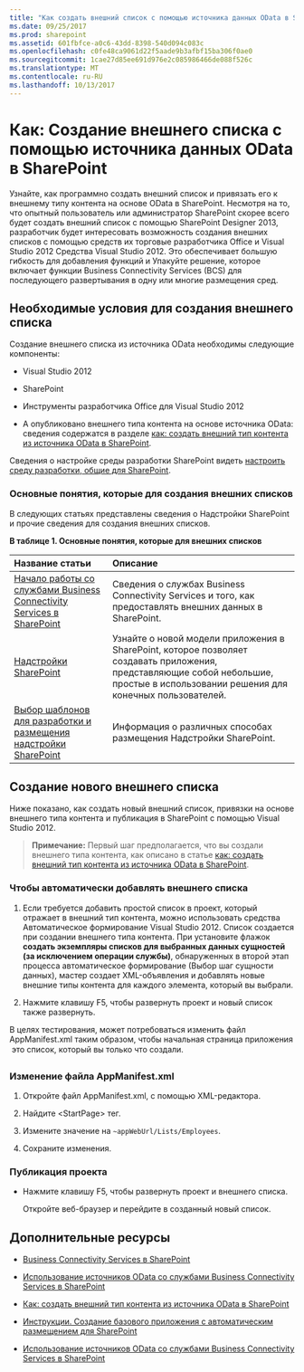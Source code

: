 ```yaml
---
title: "Как создать внешний список с помощью источника данных OData в SharePoint"
ms.date: 09/25/2017
ms.prod: sharepoint
ms.assetid: 601fbfce-a0c6-43dd-8398-540d094c083c
ms.openlocfilehash: c0fe48ca9061d22f5aade9b3afbf15ba306f0ae0
ms.sourcegitcommit: 1cae27d85ee691d976e2c085986466de088f526c
ms.translationtype: MT
ms.contentlocale: ru-RU
ms.lasthandoff: 10/13/2017
---
```

# <a name="how-to-create-an-external-list-using-an-odata-data-source-in-sharepoint"></a>Как: Создание внешнего списка с помощью источника данных OData в SharePoint
Узнайте, как программно создать внешний список и привязать его к внешнему типу контента на основе OData в SharePoint.
Несмотря на то, что опытный пользователь или администратор SharePoint скорее всего будет создать внешний список с помощью SharePoint Designer 2013, разработчик будет интересовать возможность создания внешних списков с помощью средств их торговые разработчика Office и Visual Studio 2012 Средства Visual Studio 2012. Это обеспечивает большую гибкость для добавления функций и Упакуйте решение, которое включает функции Business Connectivity Services (BCS) для последующего развертывания в одну или многие размещения сред.
  
    
    


## <a name="prerequisites-for-creating-an-external-list"></a>Необходимые условия для создания внешнего списка
<a name="bkmk_Prereqs"> </a>

Создание внешнего списка из источника OData необходимы следующие компоненты:
  
    
    

- Visual Studio 2012
    
  
- SharePoint
    
  
- Инструменты разработчика Office для Visual Studio 2012
    
  
- A опубликовано внешнего типа контента на основе источника OData: сведения содержатся в разделе [как: создать внешний тип контента из источника OData в SharePoint](how-to-create-an-external-content-type-from-an-odata-source-in-sharepoint.md).
    
  
Сведения о настройке среды разработки SharePoint видеть [настроить среду разработки, общие для SharePoint](set-up-a-general-development-environment-for-sharepoint.md).
  
    
    

### <a name="core-concepts-for-creating-external-lists"></a>Основные понятия, которые для создания внешних списков

В следующих статьях представлены сведения о Надстройки SharePoint и прочие сведения для создания внешних списков.
  
    
    

**В таблице 1. Основные понятия, которые для внешних списков**


|**Название статьи**|**Описание**|
|:-----|:-----|
| [Начало работы со службами Business Connectivity Services в SharePoint](get-started-with-business-connectivity-services-in-sharepoint.md) <br/> |Сведения о службах Business Connectivity Services и того, как предоставлять внешних данных в SharePoint.  <br/> |
| [Надстройки SharePoint](http://msdn.microsoft.com/library/cd1eda9e-8e54-4223-93a9-a6ea0d18df70%28Office.15%29.aspx) <br/> |Узнайте о новой модели приложения в SharePoint, которое позволяет создавать приложения, представляющие собой небольшие, простые в использовании решения для конечных пользователей.  <br/> |
| [Выбор шаблонов для разработки и размещения надстройки SharePoint](http://msdn.microsoft.com/library/05ce5435-0a03-4ddc-976b-c33b08d03457%28Office.15%29.aspx) <br/> |Информация о различных способах размещения Надстройки SharePoint.  <br/> |
   

## <a name="create-a-new-external-list"></a>Создание нового внешнего списка
<a name="bkmk_CreateNewVList"> </a>

Ниже показано, как создать новый внешний список, привязки на основе внешнего типа контента и публикация в SharePoint с помощью Visual Studio 2012.
  
    
    

> **Примечание:** Первый шаг предполагается, что вы создали внешнего типа контента, как описано в статье [как: создать внешний тип контента из источника OData в SharePoint](how-to-create-an-external-content-type-from-an-odata-source-in-sharepoint.md). 
  
    
    


### <a name="to-add-an-external-list-automatically"></a>Чтобы автоматически добавлять внешнего списка


1. Если требуется добавить простой список в проект, который отражает в внешний тип контента, можно использовать средства Автоматическое формирование Visual Studio 2012. Список создается при создании внешнего типа контента. При установите флажок **создать экземпляры списков для выбранных данных сущностей (за исключением операции службы)**, обнаруженных в второй этап процесса автоматическое формирование (Выбор шаг сущности данных), мастер создает XML-объявления и добавлять новые внешние типы контента для каждого элемента, который вы выбрали.
    
  
2. Нажмите клавишу F5, чтобы развернуть проект и новый список также развернуть.
    
  
В целях тестирования, может потребоваться изменить файл AppManifest.xml таким образом, чтобы начальная страница приложения  это список, который вы только что создали. 
  
    
    

### <a name="to-modify-the-appmanifestxml-file"></a>Изменение файла AppManifest.xml


1. Откройте файл AppManifest.xml, с помощью XML-редактора.
    
  
2. Найдите \<StartPage\> тег.
    
  
3. Измените значение на  `~appWebUrl/Lists/Employees`.
    
  
4. Сохраните изменения.
    
  

### <a name="to-publish-the-project"></a>Публикация проекта


- Нажмите клавишу F5, чтобы развернуть проект и внешнего списка. 
    
    Откройте веб-браузер и перейдите в созданный новый список.
    
  

## <a name="additional-resources"></a>Дополнительные ресурсы
<a name="bkmk_AdditionalResources"> </a>


-  [Business Connectivity Services в SharePoint](business-connectivity-services-in-sharepoint.md)
    
  
-  [Использование источников OData со службами Business Connectivity Services в SharePoint](using-odata-sources-with-business-connectivity-services-in-sharepoint.md)
    
  
-  [Как: создать внешний тип контента из источника OData в SharePoint](how-to-create-an-external-content-type-from-an-odata-source-in-sharepoint.md)
    
  
-  [Инструкции. Создание базового приложения с автоматическим размещением для SharePoint](http://msdn.microsoft.com/library/0572894d-c437-4b7d-8ac6-8405496e2145%28Office.15%29.aspx)
    
  
-  [Использование источников OData со службами Business Connectivity Services в SharePoint](using-odata-sources-with-business-connectivity-services-in-sharepoint.md)
    
  

